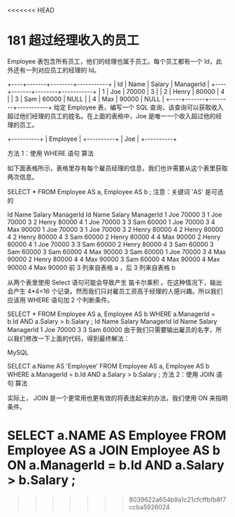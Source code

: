 <<<<<<< HEAD
# 181 超过经理收入的员工

Employee 表包含所有员工，他们的经理也属于员工。每个员工都有一个 Id，此外还有一列对应员工的经理的 Id。

+----+-------+--------+-----------+
| Id | Name  | Salary | ManagerId |
+----+-------+--------+-----------+
| 1  | Joe   | 70000  | 3         |
| 2  | Henry | 80000  | 4         |
| 3  | Sam   | 60000  | NULL      |
| 4  | Max   | 90000  | NULL      |
+----+-------+--------+-----------+
给定 Employee 表，编写一个 SQL 查询，该查询可以获取收入超过他们经理的员工的姓名。在上面的表格中，Joe 是唯一一个收入超过他的经理的员工。

+----------+
| Employee |
+----------+
| Joe      |
+----------+

方法 1：使用 WHERE 语句
算法

如下面表格所示，表格里存有每个雇员经理的信息，我们也许需要从这个表里获取两次信息。

SELECT *
FROM Employee AS a, Employee AS b
;
注意：关键词 'AS' 是可选的

Id	Name	Salary	ManagerId	Id	Name	Salary	ManagerId
1	Joe	70000	3	1	Joe	70000	3
2	Henry	80000	4	1	Joe	70000	3
3	Sam	60000		1	Joe	70000	3
4	Max	90000		1	Joe	70000	3
1	Joe	70000	3	2	Henry	80000	4
2	Henry	80000	4	2	Henry	80000	4
3	Sam	60000		2	Henry	80000	4
4	Max	90000		2	Henry	80000	4
1	Joe	70000	3	3	Sam	60000
2	Henry	80000	4	3	Sam	60000
3	Sam	60000		3	Sam	60000
4	Max	90000		3	Sam	60000
1	Joe	70000	3	4	Max	90000
2	Henry	80000	4	4	Max	90000
3	Sam	60000		4	Max	90000
4	Max	90000		4	Max	90000
前 3 列来自表格 a ，后 3 列来自表格 b

从两个表里使用 Select 语句可能会导致产生 笛卡尔乘积 。在这种情况下，输出会产生 4*4=16 个记录。然而我们只对雇员工资高于经理的人感兴趣。所以我们应该用 WHERE 语句加 2 个判断条件。

SELECT
    *
FROM
    Employee AS a,
    Employee AS b
WHERE
    a.ManagerId = b.Id
        AND a.Salary > b.Salary
;
Id	Name	Salary	ManagerId	Id	Name	Salary	ManagerId
1	Joe	70000	3	3	Sam	60000
由于我们只需要输出雇员的名字，所以我们修改一下上面的代码，得到最终解法：

MySQL

SELECT
    a.Name AS 'Employee'
FROM
    Employee AS a,
    Employee AS b
WHERE
    a.ManagerId = b.Id
        AND a.Salary > b.Salary
;
方法 2：使用 JOIN 语句
算法

实际上， JOIN 是一个更常用也更有效的将表连起来的办法，我们使用 ON 来指明条件。

SELECT
     a.NAME AS Employee
FROM Employee AS a JOIN Employee AS b
     ON a.ManagerId = b.Id
     AND a.Salary > b.Salary
;
=======

>>>>>>> 8039622a654b9a1c21cfcffbfb8f7ccba5926024
